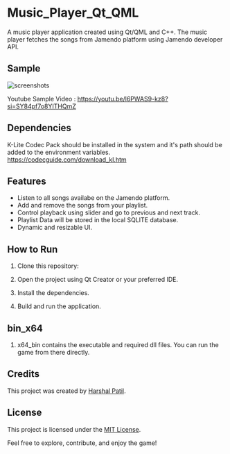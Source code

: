 # Music_Player_Qt_QML
A music player application created using Qt/QML and C++. The music player fetches the songs from Jamendo platform using Jamendo developer API. 

## Sample

![screenshots](sample.png)

Youtube Sample Video : https://youtu.be/l6PWAS9-kz8?si=SY84pf7o8YITHQmZ

## Dependencies 
K-Lite Codec Pack should be installed in the system and it's path should be added to the environment variables.
https://codecguide.com/download_kl.htm

## Features

- Listen to all songs availabe on the Jamendo platform.
- Add and remove the songs from your playlist.
- Control playback using slider and go to previous and next track.
- Playlist Data will be stored in the local SQLITE database.
- Dynamic and resizable UI.

## How to Run

1. Clone this repository:

2. Open the project using Qt Creator or your preferred IDE.

3. Install the dependencies.

4. Build and run the application.

## bin_x64

1. x64_bin contains the executable and required dll files. You can run the game from there directly.

## Credits

This project was created by [Harshal Patil](https://github.com/harshal365247).

## License

This project is licensed under the [MIT License](LICENSE).

Feel free to explore, contribute, and enjoy the game!

